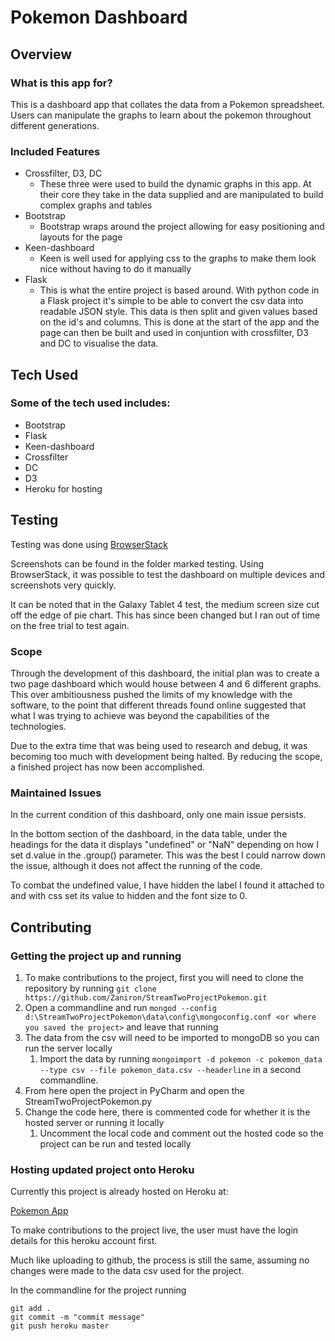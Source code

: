 # Pokemon Dashboard

## Overview

### What is this app for?

This is a dashboard app that collates the data from a Pokemon spreadsheet.
Users can manipulate the graphs to learn about the pokemon throughout different 
generations.

### Included Features

- Crossfilter, D3, DC
    - These three were used to build the dynamic graphs in this app. At their core they take in the data supplied
    and are manipulated to build complex graphs and tables
- Bootstrap
    - Bootstrap wraps around the project allowing for easy positioning and layouts for the page
- Keen-dashboard
    - Keen is well used for applying css to the graphs to make them look nice without having to do it manually
- Flask
    - This is what the entire project is based around. With python code in a Flask project it's simple to be able to
    convert the csv data into readable JSON style. This data is then split and given values based on the id's and
    columns. This is done at the start of the app and the page can then be built and used in conjuntion with
    crossfilter, D3 and DC to visualise the data.

## Tech Used

### Some of the tech used includes:

- Bootstrap
- Flask
- Keen-dashboard
- Crossfilter
- DC
- D3
- Heroku for hosting

## Testing

Testing was done using [BrowserStack](https://browserstack.com/)

Screenshots can be found in the folder marked testing. Using BrowserStack, it was
possible to test the dashboard on multiple devices and screenshots very quickly. 

It can be noted that in the Galaxy Tablet 4 test, the medium screen size cut off the edge of
pie chart. This has since been changed but I ran out of time on the free trial to test again.

### Scope

Through the development of this dashboard, the initial plan was to create a two page dashboard
which would house between 4 and 6 different graphs. This over ambitiousness pushed the limits
of my knowledge with the software, to the point that different threads found online suggested 
that what I was trying to achieve was beyond the capabilities of the technologies.

Due to the extra time that was being used to research and debug, it was becoming too much with
development being halted. By reducing the scope, a finished project has now been accomplished.

### Maintained Issues

In the current condition of this dashboard, only one main issue persists.

In the bottom section of the dashboard, in the data table, under the headings for the data it 
displays "undefined" or "NaN" depending on how I set d.value in the .group() parameter. This
was the best I could narrow down the issue, although it does not affect the running of the code.

To combat the undefined value, I have hidden the label I found it attached to and with css set its value
to hidden and the font size to 0.

## Contributing

### Getting the project up and running

1. To make contributions to the project, first you will need to clone the repository by running
```git clone https://github.com/Zaniron/StreamTwoProjectPokemon.git```
2. Open a commandline and run ```mongod --config d:\StreamTwoProjectPokemon\data\config\mongoconfig.conf
<or where you saved the project>``` and leave that running
3. The data from the csv will need to be imported to mongoDB so you can run the server locally
    1. Import the data by running ```mongoimport -d pokemon -c pokemon_data --type csv --file pokemon_data.csv
    --headerline``` in a second commandline.
4. From here open the project in PyCharm and open the StreamTwoProjectPokemon.py
5. Change the code here, there is commented code for whether it is the hosted server or running it locally
    1. Uncomment the local code and comment out the hosted code so the project can be run and tested locally

### Hosting updated project onto Heroku

Currently this project is already hosted on Heroku at:

[Pokemon App](https://still-fjord-55118.herokuapp.com/)

To make contributions to the project live, the user must have the login details for this heroku account first.

Much like uploading to github, the process is still the same, assuming no changes were made to the data csv used
for the project.

In the commandline for the project running

```
git add .
git commit -m "commit message"
git push heroku master
```
